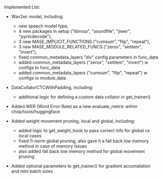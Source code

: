 
Implemented List:
- Wav2ec model, including:
    - new speech model type, 
    - 4 new packages in setup ("librosa", "soundfile", "jiwer", "pyctcdecode"), 
    - 3 new MASE_IMPLICIT_FUNCTIONS ("cumsum", "flip", "repeat"), 
    - 3 new MASE_MODULE_RELATED_FUNCS ("zeros", "setitem", "invert"), 
    - fixed common_metadata_layers "div" config parameters in func_data
    - added common_metadata_layers ("zeros", "setitem", "invert") w configs to func_data
    - added common_metadata_layers ("cumsum", "flip", "repeat") w configs to module_data
    
- DataCollatorCTCWithPadding, including: 
    - additional logic for defining a custom data collator in get_trainer()

- Added WER (Word Error Rate) as a new evaluate_metric within chop/tools/huggingface

- Added weight movement pruning, local and global, including:
    - added logic to get_weight_hook to pass correct info for global vs local cases
    - fixed l1-norm global pruning, also gave it a fall back low memory method in case of memory issues
    - also added fall back low memory method for global movement pruning

- Added optional parameters to get_trainer() for gradient accumalation and mini batch sizes
